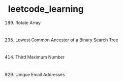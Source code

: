 # leetcode_learning
189. Rotate Array
#  
235. Lowest Common Ancestor of a Binary Search Tree
#
414. Third Maximum Number
# 
929. Unique Email Addresses  
